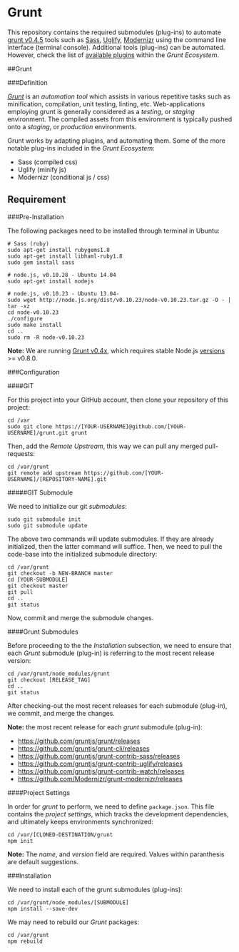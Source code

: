 Grunt
=====

This repository contains the required submodules (plug-ins) to automate [grunt v0.4.5](http://gruntjs.com) tools such as [Sass](https://github.com/gruntjs/grunt-contrib-sass), [Uglify](https://github.com/gruntjs/grunt-contrib-uglify), [Modernizr](https://github.com/Modernizr/grunt-modernizr) using the command line interface (terminal console).  Additional tools (plug-ins) can be automated.  However, check the list of [available plugins](http://gruntjs.com/plugins) within the *Grunt Ecosystem*.

##Grunt

###Definition

[*Grunt*](http://gruntjs.com) is an *automation tool* which assists in various repetitive tasks such as minification, compilation, unit testing, linting, etc.  Web-applications employing grunt is generally considered as a *testing*, or *staging* environment.  The compiled assets from this environment is typically pushed onto a *staging*, or *production* environments.

Grunt works by adapting plugins, and automating them.  Some of the more notable plug-ins included in the *Grunt Ecosystem*:

- Sass (compiled css)
- Uglify (minify js)
- Modernizr (conditional js / css)

## Requirement

###Pre-Installation

The following packages need to be installed through terminal in Ubuntu:

```
# Sass (ruby)
sudo apt-get install rubygems1.8
sudo apt-get install libhaml-ruby1.8
sudo gem install sass

# node.js, v0.10.28 - Ubuntu 14.04
sudo apt-get install nodejs

# node.js, v0.10.23 - Ubuntu 13.04-
sudo wget http://node.js.org/dist/v0.10.23/node-v0.10.23.tar.gz -O - | tar -xz
cd node-v0.10.23
./configure
sudo make install
cd ..
sudo rm -R node-v0.10.23
```

**Note:** We are running [Grunt v0.4x](http://gruntjs.com/getting-started), which requires stable Node.js [versions](http://nodejs.org/dist/) >= v0.8.0.

###Configuration

####GIT

For this project into your GitHub account, then clone your repository of this project:

```
cd /var
sudo git clone https://[YOUR-USERNAME]@github.com/[YOUR-USERNAME]/grunt.git grunt
```

Then, add the *Remote Upstream*, this way we can pull any merged pull-requests:

```
cd /var/grunt
git remote add upstream https://github.com/[YOUR-USERNAME]/[REPOSITORY-NAME].git
```

#####GIT Submodule

We need to initialize our git *submodules*:

```
sudo git submodule init
sudo git submodule update
```

The above two commands will update submodules.  If they are already initialized, then the latter command will suffice.  Then, we need to pull the code-base into the initialized submodule directory:

```
cd /var/grunt
git checkout -b NEW-BRANCH master
cd [YOUR-SUBMODULE]
git checkout master
git pull
cd ..
git status
```

Now, commit and merge the submodule changes.

####Grunt Submodules

Before proceeding to the the *Installation* subsection, we need to ensure that each *Grunt* submodule (plug-in) is referring to the most recent release version:

```
cd /var/grunt/node_modules/grunt
git checkout [RELEASE_TAG]
cd ..
git status
```

After checking-out the most recent releases for each submodule (plug-in), we commit, and merge the changes.

**Note:** the most recent release for each *grunt* submodule (plug-in):

- https://github.com/gruntjs/grunt/releases
- https://github.com/gruntjs/grunt-cli/releases
- https://github.com/gruntjs/grunt-contrib-sass/releases
- https://github.com/gruntjs/grunt-contrib-uglify/releases
- https://github.com/gruntjs/grunt-contrib-watch/releases
- https://github.com/Modernizr/grunt-modernizr/releases

####Project Settings

In order for *grunt* to perform, we need to define `package.json`.  This file contains the *project settings*, which tracks the development dependencies, and ultimately keeps environments synchronized:

```
cd /var/[CLONED-DESTINATION/grunt
npm init
```

**Note:** The *name*, and *version* field are required.  Values within paranthesis are default suggestions.

###Installation

We need to install each of the grunt submodules (plug-ins):

```
cd /var/grunt/node_modules/[SUBMODULE]
npm install --save-dev
```

We may need to rebuild our *Grunt* packages:

```
cd /var/grunt
npm rebuild
```
